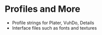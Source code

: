 # Profiles and More

* Profile strings for Plater, VuhDo, Details
* Interface files such as fonts and textures
